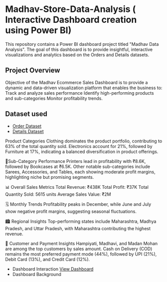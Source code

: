 #  Madhav-Store-Data-Analysis ( Interactive Dashboard creation using Power BI)
This repository contains a Power BI dashboard project titled "Madhav Data Analysis". The goal of this dashboard is to provide insightful, interactive visualizations and analytics based on the Orders and Details datasets.
## Project Overview
Objective of the Madhav Ecommerce Sales Dashboard is to provide a dynamic and data-driven visualization platform that enables the business to:
Track and analyze sales performance
Identify high-performing products and sub-categories
Monitor profitability trends.
## Dataset used
- <a href ="https://github.com/abhinishmishra/Data-Analysis-Dashboard/blob/main/Orders.csv">Order Dataset</a>
- <a href ="https://github.com/abhinishmishra/Data-Analysis-Dashboard/blob/main/Details.csv">Details Dataset</a>

Product Categories
Clothing dominates the product portfolio, contributing to 63% of the total quantity sold.
Electronics account for 21%, followed by Furniture at 17%, indicating a balanced diversification in product offerings.

🧾Sub-Category Performance
Printers lead in profitability with ₹8.6K, followed by Bookcases at ₹6.5K.
Other notable sub-categories include Sarees, Accessories, and Tables, each showing moderate profit margins, highlighting niche but promising segments.

📊 Overall Sales Metrics
Total Revenue: ₹438K
Total Profit: ₹37K
Total Quantity Sold: 5615 units
Average Sales Value: ₹2M

🗓️ Monthly Trends
Profitability peaks in December, while June and July show negative profit margins, suggesting seasonal fluctuations.

🏙️ Regional Insights
Top-performing states include Maharashtra, Madhya Pradesh, and Uttar Pradesh, with Maharashtra contributing the highest revenue.

👥 Customer and Payment Insights
Hampiyati, Madhavi, and Madan Mohan are among the top customers by sales amount.
Cash on Delivery (COD) remains the most preferred payment mode (44%), followed by UPI (21%), Debit Card (13%), and Credit Card (12%).

- Dashboard Interaction <a href ="https://github.com/abhinishmishra/Data-Analysis-Dashboard/blob/main/Screenshot%202025-04-07%20214734.png">View Dashboard </a>
- Dashboard Background<a href =""></a>

